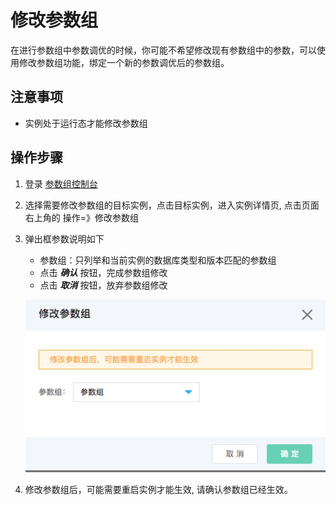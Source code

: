 # 修改参数组
在进行参数组中参数调优的时候，你可能不希望修改现有参数组中的参数，可以使用修改参数组功能，绑定一个新的参数调优后的参数组。

## 注意事项

* 实例处于运行态才能修改参数组

## 操作步骤
1. 登录 [参数组控制台](https://rds-console.jdcloud.com/paramgroup/list)
2. 选择需要修改参数组的目标实例，点击目标实例，进入实例详情页, 点击页面右上角的 操作=》修改参数组
3. 弹出框参数说明如下
    * 参数组：只列举和当前实例的数据库类型和版本匹配的参数组
    * 点击 ***确认*** 按钮，完成参数组修改
    * 点击 ***取消*** 按钮，放弃参数组修改

    ![截图](../../../../../image/RDS/modify-instance-parameter-group.jpg)

4. 修改参数组后，可能需要重启实例才能生效, 请确认参数组已经生效。 
